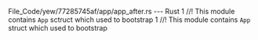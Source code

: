 File_Code/yew/77285745af/app/app_after.rs --- Rust
1 //! This module contains `App` sctruct which used to bootstrap                                                                                             1 //! This module contains `App` struct which used to bootstrap

